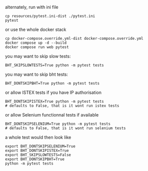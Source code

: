 
alternately, run with ini file

    cp resources/pytest.ini-dist ./pytest.ini
    pytest

or use the whole docker stack

    cp docker-compose.override.yml-dist docker-compose.override.yml
    docker compose up -d --build
    docker compose run web pytest

you may want to skip slow tests:

    BHT_SKIPSLOWTESTS=True python -m pytest tests

you may want to skip bht tests:

    BHT_DONTSKIPBHT=True python -m pytest tests

or allow ISTEX tests if you have IP authorisation

    BHT_DONTSKIPISTEX=True python -m pytest tests
    # defaults to False, that is it wont run istex tests

or allow Selenium functionnal tests if available

    BHT_DONTSKIPSELENIUM=True python -m pytest tests
    # defaults to False, that is it wont run selenium tests

a whole test would then look like

    export BHT_DONTSKIPSELENIUM=True
    export BHT_DONTSKIPISTEX=True
    export BHT_SKIPSLOWTESTS=False
    export BHT_DONTSKIPBHT=True
    python -m pytest tests
